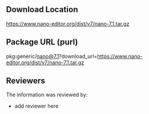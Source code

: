 ## Download Location

https://www.nano-editor.org/dist/v7/nano-7.1.tar.gz

## Package URL (purl)

pkg:generic/nano@7.1?download_url=https://www.nano-editor.org/dist/v7/nano-7.1.tar.gz

## Reviewers

The information was reviewed by:

* add reviewer here
